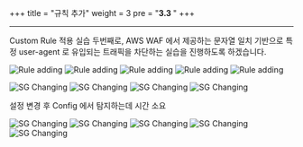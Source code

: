 +++
title = "규칙 추가"
weight = 3
pre = "<b>3.3 </b>"
+++

* * *
 Custom Rule 적용 실습 두번째로, AWS WAF 에서 제공하는 문자열 일치 기반으로 특정 user-agent 로 유입되는 트래픽을 차단하는 실습을 진행하도록 하겠습니다. 
 

 ![Rule adding](/images/ruleadding1.png)
 ![Rule adding](/images/ruleadding2.png)
 ![Rule adding](/images/ruleadding3.png)
 ![Rule adding](/images/ruleadding4.png)
 ![Rule adding](/images/ruleadding5.png)



 ![SG Changing](/images/changesg1.png)
 ![SG Changing](/images/changesg2.png)
 ![SG Changing](/images/changesg3.png)
 ![SG Changing](/images/changesg4.png)

 설정 변경 후 Config 에서 탐지하는데 시간 소요

 ![SG Changing](/images/changesg5.png)
 ![SG Changing](/images/changesg6.png)
 ![SG Changing](/images/changesg7.png)
 ![SG Changing](/images/changesg8.png)
 ![SG Changing](/images/changesg9.png)